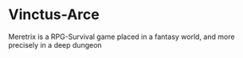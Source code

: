 Vinctus-Arce
============

Meretrix is a RPG-Survival game placed in a fantasy world, and more precisely in a deep dungeon

